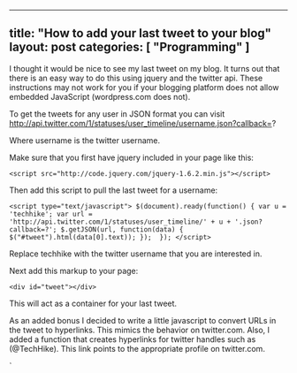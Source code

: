 -----
title: "How to add your last tweet to your blog"
layout: post
categories: [ "Programming" ]
-----

I thought it would be nice to see my last tweet on my blog. It turns out that there is an easy way to do this using jquery and the twitter api. These instructions may not work for you if your blogging platform does not allow embedded JavaScript (wordpress.com does not).

To get the tweets for any user in JSON format you can visit http://api.twitter.com/1/statuses/user_timeline/username.json?callback=?

Where username is the twitter username.

Make sure that you first have jquery included in your page like this:

`
	<script src="http://code.jquery.com/jquery-1.6.2.min.js"></script>
`

Then add this script to pull the last tweet for a username:

`
	<script type="text/javascript">
	$(document).ready(function() {
		var u = 'techhike';
		var url = 'http://api.twitter.com/1/statuses/user_timeline/'
				+ u + '.json?callback=?';
		$.getJSON(url, function(data) { 		
			$("#tweet").html(data[0].text));
		}); 
	});
	</script>
`

Replace techhike with the twitter username that you are interested in.

Next add this markup to your page:

`
	<div id="tweet"></div>
`

This will act as a container for your last tweet.

As an added bonus I decided to write a little javascript to convert URLs in the tweet to hyperlinks. This mimics the behavior on twitter.com. Also, I added a function that creates hyperlinks for twitter handles such as (@TechHike). This link points to the appropriate profile on twitter.com.

`
	<script type="text/javascript">
	function urlize(input) {
		var exp = /(\b(https?|ftp|file):\/\/([-A-Z0-9+&@#\/%?=~_|!:,.;]*[-A-Z0-9+&@#\/%=~_|]))/ig;
		output = input.replace(exp,'<a href="$1">$3</a>');
		return output;
	}
	
	function tweep(input) {
		var exp = /(\@(\w+?)) /ig;
		output = input.replace(exp,'<a href="http://www.twitter.com/$2">$1</a> ');
		return output;
	}
	</script>
`

The final javascript looks like this:

`
	<script type="text/javascript">
	$(document).ready(function() { 	
		var url = 'http://api.twitter.com/1/statuses/user_timeline/<username>.json?callback=?'
		$.getJSON(url, function(data) { 		
			$("#tweet").html(tweep(urlize(data[0].text))); 	
		}); 
	});
	</script>
`

Cheers!